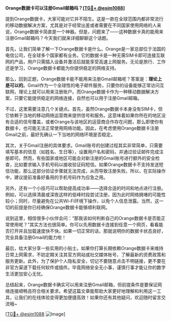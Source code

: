 **Orange数据卡可以注册Gmail邮箱吗？[[TG💪+ @esim1088](https://t.me/s/esim1088)]**

提到Orange数据卡，大家可能对它并不陌生。这是一款在全球范围内都非常流行的移动数据解决方案，尤其是对于经常出差或者需要在不同国家使用网络的人来说，Orange数据卡简直是一个神器。但是，问题来了——这种数据卡真的能用来注册Gmail邮箱吗？今天我们就来详细聊聊这个话题。

首先，让我们简单了解一下Orange数据卡是什么。Orange是一家总部位于法国的电信公司，在全球多个国家都有业务。它的数据卡是一种无需SIM卡即可连接互联网的产品，用户只需插入设备并激活后就能享受高速上网服务。无论是旅行、工作还是学习，Orange数据卡都能为你提供稳定的网络支持。

那么，回到正题，Orange数据卡能不能用来注册Gmail邮箱呢？答案是：**理论上是可以的**。Gmail作为一个全球性的电子邮件服务，只要你的设备能够正常访问互联网，理论上就可以用来注册账户。而Orange数据卡作为一种移动数据解决方案，只要它能提供稳定的网络连接，自然也可以用于注册Gmail邮箱。

不过，这里需要注意几个关键点。首先，虽然Orange数据卡本身没有SIM卡，但它依赖于当地的移动网络运营商来提供信号和服务。这意味着如果你所在的地区没有合适的信号覆盖，或者Orange与该地区的运营商合作存在问题，那么即使你有数据卡，也可能无法正常使用网络功能。因此，在考虑使用Orange数据卡注册Gmail之前，最好先确认一下当地的网络环境是否稳定。

其次，关于Gmail注册的具体要求。Gmail账号的创建过程其实非常简单，只需要填写基本的信息（如姓名、生日等），设置用户名和密码，并通过验证邮件完成注册即可。然而，有些国家或地区可能会对新注册的Gmail账号进行额外的安全检查，比如要求输入手机号码以接收验证码短信。如果Orange数据卡不支持发送短信功能，那么这部分验证步骤就无法完成，从而导致注册失败。所以，在实际操作中，建议提前准备好备用的手机号码作为应急之用。

另外，还有一个小技巧可以帮助提高成功率——选择合适的时间和地点进行注册。例如，可以选择清晨或深夜这样的低峰时段尝试注册，因为此时网络拥堵的可能性较小；同时，尽量避免在公共Wi-Fi环境下操作，以免个人信息泄露。当然，这一切的前提是你已经确保Orange数据卡能够顺利联网。

说到这里，相信很多小伙伴会问：“那我该如何判断自己的Orange数据卡是否能正常使用呢？”其实方法也很简单。你可以先用数据卡连接到任意一个网页，看看能否打开并且加载速度快不快。如果一切正常的话，那就说明你的数据卡状态良好，完全具备注册Gmail的能力啦！

最后，给大家分享一些实用的小贴士。如果你打算长期依赖Orange数据卡来维持日常上网需求，不妨定期关注其官方网站或社交媒体账号，了解最新的资费政策和服务更新。此外，为了保护个人隐私安全，切记不要随意点击不明链接，更不要在非官方渠道下载任何软件或插件。毕竟网络安全无小事，谨慎行事才能让你的数字生活更加安心无忧。

总结起来，Orange数据卡确实可以用来注册Gmail邮箱，但前提条件是要保证网络连接顺畅且符合相关要求。希望这篇文章能帮助大家更好地理解和利用这一工具，让我们的在线体验变得更加便捷高效！如果你还有其他疑问，欢迎随时留言交流哦~

[[TG💪+ @esim1088](https://t.me/s/esim1088) ![Image](https://i.postimg.cc/4NQfJmqS/Snipaste-2025-05-13-00-14-12.png)]